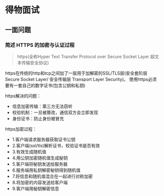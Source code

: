 # 得物面试

## 一面问题

### 简述 HTTPS 的加密与认证过程

> https(全称Hyper Text Transfer Protocol over Secure Socket Layer 超文本传输安全协议)

https在传统的http和tcp之间加了一层用于加解密的SSL/TLS层(安全套阶层 Secure Socket Layer/ 安全传输层 Transport Layer Security)。 使用https必须要有一套自己的数字证书(包含公钥和私钥)

https解决的问题：

- 信息加密传输：第三方无法窃听
- 校验机制：一旦被篡改，通信双方会立即发现
- 身份证书：防止身份被冒充

https加密过程：

- 1.客户端请求服务器获取证书公钥
- 2.客户端(ssl/tls)解析证书，校验证书是否有效
- 3.有效生成随机值
- 4.用公钥加密随机值生成秘钥
- 5.客户端将秘钥发送给服务器
- 6.服务端用私钥解密秘钥得到随机值
- 7.将信息和随机值混合在一起进行对称加密
- 8.将加密的内容发送给客户端
- 9.客户端用秘钥解密信息
